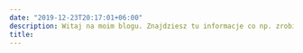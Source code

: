 ```yaml
---
date: "2019-12-23T20:17:01+06:00"
description: Witaj na moim blogu. Znajdziesz tu informacje co np. zrobić jak zrobisz sb dziecko. 
title: 
---
```


